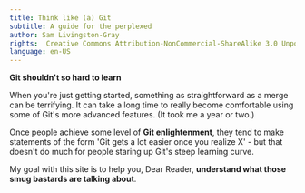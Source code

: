 ```yaml
---
title: Think like (a) Git
subtitle: A guide for the perplexed
author: Sam Livingston-Gray
rights:  Creative Commons Attribution-NonCommercial-ShareAlike 3.0 Unported License.
language: en-US
---
```


**Git shouldn't so hard to learn**

When you're just getting started, something as straightforward as a merge can be terrifying. It can take a long time to really become comfortable using some of Git's more advanced features. (It took me a year or two.)

Once people achieve some level of **Git enlightenment**, they tend to make statements of the form 'Git gets a lot easier once you realize X' - but that doesn't do much for people staring up Git's steep learning curve.

My goal with this site is to help you, Dear Reader, **understand what those smug bastards are talking about**.
